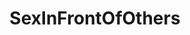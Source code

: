---
title: SexInFrontOfOthers
crosslinks:
- livven
- JavPreview
- porninfifteenseconds
- theSourcer
- funwithfriends
- PORN4U
- MassiveTitsnAss
- JiggleFuck
- Bisexy
- NoFemaleNudityPorn
- MotherDaughter
- FunWithFriends
- BoredandIgnored
- NSFWTalking
- Sexy_Ed
- nsfwhardcore
---